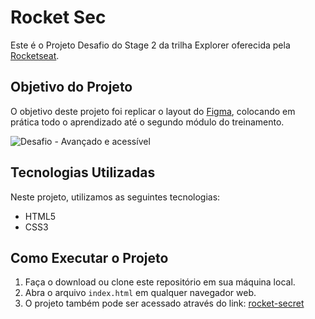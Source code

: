 # Rocket Sec

Este é o Projeto Desafio do Stage 2 da trilha Explorer oferecida pela [Rocketseat](https://www.rocketseat.com.br/).

## Objetivo do Projeto

O objetivo deste projeto foi replicar o layout do [Figma](https://www.figma.com/file/qoYX0HfaEt56ndOpWc068A/Explorer-Challenge?type=design&node-id=0-1&t=Ewp3APfD44YXksTR-0), colocando em prática todo o aprendizado até o segundo módulo do treinamento.

![Desafio - Avançado e acessível](https://github.com/brunopmendes/rocket-secret/assets/79267505/425bd9dd-d577-4993-80f8-b28498a7186d)

## Tecnologias Utilizadas

Neste projeto, utilizamos as seguintes tecnologias:
- HTML5
- CSS3

## Como Executar o Projeto

1. Faça o download ou clone este repositório em sua máquina local.
2. Abra o arquivo `index.html` em qualquer navegador web.
3. O projeto também pode ser acessado através do link: [rocket-secret](https://brunopmendes.github.io/rocket-secret/)
